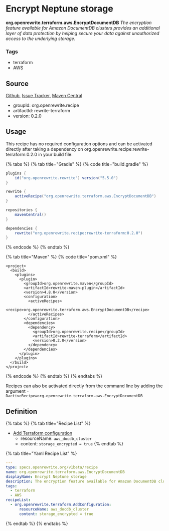 # Encrypt Neptune storage

 **org.openrewrite.terraform.aws.EncryptDocumentDB** _The encryption feature available for Amazon DocumentDB clusters provides an additional layer of data protection by helping secure your data against unauthorized access to the underlying storage._

### Tags

* terraform
* AWS

## Source

[Github](https://github.com/openrewrite/rewrite-terraform), [Issue Tracker](https://github.com/openrewrite/rewrite-terraform/issues), [Maven Central](https://search.maven.org/artifact/org.openrewrite.recipe/rewrite-terraform/0.2.0/jar)

* groupId: org.openrewrite.recipe
* artifactId: rewrite-terraform
* version: 0.2.0

## Usage

This recipe has no required configuration options and can be activated directly after taking a dependency on org.openrewrite.recipe:rewrite-terraform:0.2.0 in your build file:

{% tabs %}
{% tab title="Gradle" %}
{% code title="build.gradle" %}
```groovy
plugins {
    id("org.openrewrite.rewrite") version("5.5.0")
}

rewrite {
    activeRecipe("org.openrewrite.terraform.aws.EncryptDocumentDB")
}

repositories {
    mavenCentral()
}

dependencies {
    rewrite("org.openrewrite.recipe:rewrite-terraform:0.2.0")
}
```
{% endcode %}
{% endtab %}

{% tab title="Maven" %}
{% code title="pom.xml" %}
```markup
<project>
  <build>
    <plugins>
      <plugin>
        <groupId>org.openrewrite.maven</groupId>
        <artifactId>rewrite-maven-plugin</artifactId>
        <version>4.8.0</version>
        <configuration>
          <activeRecipes>
            <recipe>org.openrewrite.terraform.aws.EncryptDocumentDB</recipe>
          </activeRecipes>
        </configuration>
        <dependencies>
          <dependency>
            <groupId>org.openrewrite.recipe</groupId>
            <artifactId>rewrite-terraform</artifactId>
            <version>0.2.0</version>
          </dependency>
        </dependencies>
      </plugin>
    </plugins>
  </build>
</project>
```
{% endcode %}
{% endtab %}
{% endtabs %}

Recipes can also be activated directly from the command line by adding the argument `-DactiveRecipe=org.openrewrite.terraform.aws.EncryptDocumentDB`

## Definition

{% tabs %}
{% tab title="Recipe List" %}
* [Add Terraform configuration](../addconfiguration.md)
  * resourceName: `aws_docdb_cluster`
  * content: `storage_encrypted = true`
{% endtab %}

{% tab title="Yaml Recipe List" %}
```yaml
---
type: specs.openrewrite.org/v1beta/recipe
name: org.openrewrite.terraform.aws.EncryptDocumentDB
displayName: Encrypt Neptune storage
description: The encryption feature available for Amazon DocumentDB clusters provides an additional layer of data protection by helping secure your data against unauthorized access to the underlying storage.
tags:
  - terraform
  - AWS
recipeList:
  - org.openrewrite.terraform.AddConfiguration:
      resourceName: aws_docdb_cluster
      content: storage_encrypted = true
```
{% endtab %}
{% endtabs %}

